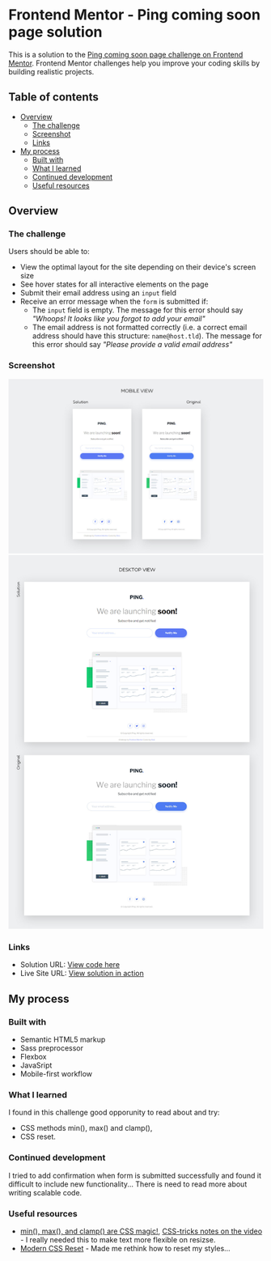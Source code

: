 # Frontend Mentor - Ping coming soon page solution

This is a solution to the [Ping coming soon page challenge on Frontend Mentor](https://www.frontendmentor.io/challenges/ping-single-column-coming-soon-page-5cadd051fec04111f7b848da). Frontend Mentor challenges help you improve your coding skills by building realistic projects. 

## Table of contents

- [Overview](#overview)
  - [The challenge](#the-challenge)
  - [Screenshot](#screenshot)
  - [Links](#links)
- [My process](#my-process)
  - [Built with](#built-with)
  - [What I learned](#what-i-learned)
  - [Continued development](#continued-development)
  - [Useful resources](#useful-resources)

## Overview

### The challenge

Users should be able to:

- View the optimal layout for the site depending on their device's screen size
- See hover states for all interactive elements on the page
- Submit their email address using an `input` field
- Receive an error message when the `form` is submitted if:
	- The `input` field is empty. The message for this error should say *"Whoops! It looks like you forgot to add your email"*
	- The email address is not formatted correctly (i.e. a correct email address should have this structure: `name@host.tld`). The message for this error should say *"Please provide a valid email address"*

### Screenshot

<img src="./solution-screenshots/ping-comming-soon-mobile.jpg">
<img src="./solution-screenshots/ping-comming-soon-desktop.jpg">

### Links

- Solution URL: [View code here](https://github.com/strosi/frontend-mentor-challenges/tree/main/ping-coming-soon-page-master)
- Live Site URL: [View solution in action](https://strosi.github.io/frontend-mentor-challenges/ping-coming-soon-page-master/)

## My process

### Built with

- Semantic HTML5 markup
- Sass preprocessor
- Flexbox
- JavaSript
- Mobile-first workflow

### What I learned

I found in this challenge good opporunity to read about and try:
- CSS methods min(), max() and clamp(),
- CSS reset.

### Continued development

I tried to add confirmation when form is submitted successfully and found it difficult to include new functionality... There is need to read more about writing scalable code.

### Useful resources

- [min(), max(), and clamp() are CSS magic!](https://www.youtube.com/watch?v=U9VF-4euyRo), [CSS-tricks notes on the video](https://css-tricks.com/min-max-and-clamp-are-css-magic/) - I really needed this to make text more flexible on resizse.
- [Modern CSS Reset](https://www.joshwcomeau.com/css/custom-css-reset/) - Made me rethink how to reset my styles...
